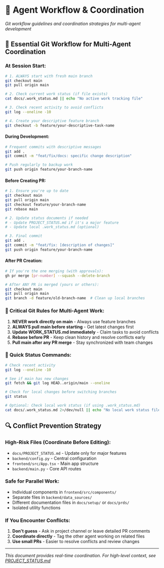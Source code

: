 # 🤖 Agent Workflow & Coordination

*Git workflow guidelines and coordination strategies for multi-agent development*

## 🔄 **Essential Git Workflow for Multi-Agent Coordination**

### **At Session Start:**
```bash
# 1. ALWAYS start with fresh main branch
git checkout main
git pull origin main

# 2. Check current work status (if file exists)
cat docs/.work_status.md || echo "No active work tracking file"

# 3. Check recent activity to avoid conflicts
git log --oneline -10

# 4. Create your descriptive feature branch
git checkout -b feature/your-descriptive-task-name
```

#### **During Development:**
```bash
# Frequent commits with descriptive messages
git add .
git commit -m "feat/fix/docs: specific change description"

# Push regularly to backup work
git push origin feature/your-branch-name
```

#### **Before Creating PR:**
```bash
# 1. Ensure you're up to date
git checkout main
git pull origin main
git checkout feature/your-branch-name
git rebase main

# 2. Update status documents if needed
# - Update PROJECT_STATUS.md if it's a major feature
# - Update local .work_status.md (optional)

# 3. Final commit
git add .
git commit -m "feat/fix: [description of changes]"
git push origin feature/your-branch-name
```

#### **After PR Creation:**
```bash
# If you're the one merging (with approvals):
gh pr merge [pr-number] --squash --delete-branch

# After ANY PR is merged (yours or others):
git checkout main
git pull origin main
git branch -d feature/old-branch-name  # Clean up local branches
```

### **🚨 Critical Git Rules for Multi-Agent Work:**

1. **NEVER work directly on main** - Always use feature branches
2. **ALWAYS pull main before starting** - Get latest changes first
3. **Update WORK_STATUS.md immediately** - Claim tasks to avoid conflicts
4. **Rebase before PR** - Keep clean history and resolve conflicts early
5. **Pull main after any PR merge** - Stay synchronized with team changes

### **📱 Quick Status Commands:**
```bash
# Check recent activity
git log --oneline -10

# See if main has new changes
git fetch && git log HEAD..origin/main --oneline

# Check for local changes before switching branches  
git status

# Optional: Check local work status (if using .work_status.md)
cat docs/.work_status.md 2>/dev/null || echo "No local work status file"
```

## 🔍 **Conflict Prevention Strategy**

### **High-Risk Files (Coordinate Before Editing):**
- `docs/PROJECT_STATUS.md` - Update only for major features
- `backend/config.py` - Central configuration
- `frontend/src/App.tsx` - Main app structure
- `backend/main.py` - Core API routes

### **Safe for Parallel Work:**
- Individual components in `frontend/src/components/`
- Separate files in `backend/data_sources/`
- Different documentation files in `docs/setup/` or `docs/prds/`
- Isolated utility functions

### **If You Encounter Conflicts:**
1. **Don't guess** - Ask in project channel or leave detailed PR comments
2. **Coordinate directly** - Tag the other agent working on related files
3. **Use small PRs** - Easier to resolve conflicts and review changes

---

*This document provides real-time coordination. For high-level context, see [PROJECT_STATUS.md](PROJECT_STATUS.md)*
